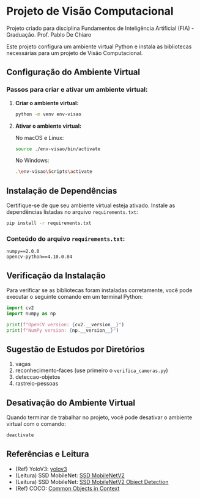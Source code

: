 # Projeto de Visão Computacional

Projeto criado para disciplina Fundamentos de Inteligência Artificial (FIA) - Graduação. Prof. Pablo De Chiaro

Este projeto configura um ambiente virtual Python e instala as bibliotecas necessárias para um projeto de Visão Computacional.

## Configuração do Ambiente Virtual

### Passos para criar e ativar um ambiente virtual:

1. **Criar o ambiente virtual:**

   ```bash
   python -m venv env-visao
   ```

2. **Ativar o ambiente virtual:**

   No macOS e Linux:

   ```bash
   source ./env-visao/bin/activate
   ```

   No Windows:

   ```bash
   .\env-visao\Scripts\activate
   ```

## Instalação de Dependências

Certifique-se de que seu ambiente virtual esteja ativado. Instale as dependências listadas no arquivo `requirements.txt`:

```bash
pip install -r requirements.txt
```

### Conteúdo do arquivo `requirements.txt`:

```text
numpy==2.0.0
opencv-python==4.10.0.84
```

## Verificação da Instalação

Para verificar se as bibliotecas foram instaladas corretamente, você pode executar o seguinte comando em um terminal Python:

```python
import cv2
import numpy as np

print(f"OpenCV version: {cv2.__version__}")
print(f"NumPy version: {np.__version__}")
```

## Sugestão de Estudos por Diretórios

1. vagas
2. reconhecimento-faces (use primeiro o `verifica_cameras.py`)
3. deteccao-objetos
4. rastreio-pessoas

## Desativação do Ambiente Virtual

Quando terminar de trabalhar no projeto, você pode desativar o ambiente virtual com o comando:

```bash
deactivate
```

## Referências e Leitura

- (Ref) YoloV3: [yolov3](https://pjreddie.com/darknet/yolo/)
- (Leitura) SSD MobileNet: [SSD MobileNetV2](https://arxiv.org/abs/1512.02325)
- (Leitura) SSD MobileNet: [SSD MobileNetV2 Object Detection](https://medium.com/@techmayank2000/object-detection-using-ssd-mobilenetv2-using-tensorflow-api-can-detect-any-single-class-from-31a31bbd0691)
- (Ref) COCO: [Common Objects in Context](https://cocodataset.org/#overview)
